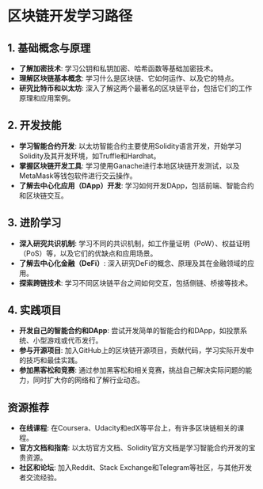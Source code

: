 # 区块链开发学习路径

## 1. 基础概念与原理

- **了解加密技术**: 学习公钥和私钥加密、哈希函数等基础加密技术。
- **理解区块链基本概念**: 学习什么是区块链、它如何运作、以及它的特点。
- **研究比特币和以太坊**: 深入了解这两个最著名的区块链平台，包括它们的工作原理和应用案例。

## 2. 开发技能

- **学习智能合约开发**: 以太坊智能合约主要使用Solidity语言开发，开始学习Solidity及其开发环境，如Truffle和Hardhat。
- **掌握区块链开发工具**: 学习使用Ganache进行本地区块链开发测试，以及MetaMask等钱包软件进行交云操作。
- **了解去中心化应用（DApp）开发**: 学习如何开发DApp，包括前端、智能合约和区块链交互。

## 3. 进阶学习

- **深入研究共识机制**: 学习不同的共识机制，如工作量证明（PoW）、权益证明（PoS）等，以及它们的优缺点和应用场景。
- **了解去中心化金融（DeFi）**: 深入研究DeFi的概念、原理及其在金融领域的应用。
- **探索跨链技术**: 学习不同区块链平台之间如何交互，包括侧链、桥接等技术。

## 4. 实践项目

- **开发自己的智能合约和DApp**: 尝试开发简单的智能合约和DApp，如投票系统、小型游戏或代币发行。
- **参与开源项目**: 加入GitHub上的区块链开源项目，贡献代码，学习实际开发中的技巧和最佳实践。
- **参加黑客松和竞赛**: 通过参加黑客松和相关竞赛，挑战自己解决实际问题的能力，同时扩大你的网络和了解行业动态。

## 资源推荐

- **在线课程**: 在Coursera、Udacity和edX等平台上，有许多区块链相关的课程。
- **官方文档和指南**: 以太坊官方文档、Solidity官方文档是学习智能合约开发的宝贵资源。
- **社区和论坛**: 加入Reddit、Stack Exchange和Telegram等社区，与其他开发者交流经验。
